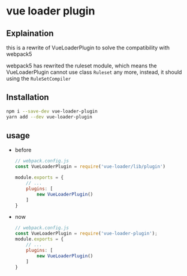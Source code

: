 # vue loader plugin

## Explaination
this is a rewrite of VueLoaderPlugin to solve the compatibility with webpack5

webpack5 has rewrited the ruleset module, which means the VueLoaderPlugin cannot use class `Ruleset` any more, instead, it should using the `RuleSetCompiler`


## Installation
```bash
npm i --save-dev vue-loader-plugin
yarn add --dev vue-loader-plugin
```

## usage

- before
    ```js
    // webpack.config.js
    const VueLoaderPlugin = require('vue-loader/lib/plugin')

    module.exports = {
        // ...
        plugins: [
            new VueLoaderPlugin()
        ]
    }
    ```


- now
    ```js
    // webpack.config.js
    const VueLoaderPlugin = require('vue-loader-plugin');
    module.exports = {
        // ...
        plugins: [
            new VueLoaderPlugin()
        ]
    }
    ```